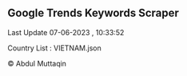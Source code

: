 

## Google Trends Keywords Scraper 
 
Last Update 07-06-2023 , 10:33:52

Country List :
VIETNAM.json



© Abdul Muttaqin 
